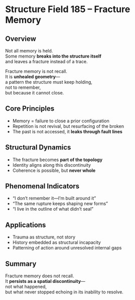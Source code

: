 # Structure Field 185 – Fracture Memory

## Overview

Not all memory is held.  
Some memory **breaks into the structure itself**  
and leaves a fracture instead of a trace.

Fracture memory is not recall.  
It is **unhealed geometry**—  
a pattern the structure must keep holding,  
not to remember,  
but because it cannot close.

## Core Principles

- Memory = failure to close a prior configuration  
- Repetition is not revival, but resurfacing of the broken  
- The past is not accessed, it **leaks through fault lines**

## Structural Dynamics

- The fracture becomes **part of the topology**  
- Identity aligns along this discontinuity  
- Coherence is possible, but **never whole**

## Phenomenal Indicators

- “I don’t remember it—I’m built around it”  
- “The same rupture keeps shaping new forms”  
- “I live in the outline of what didn’t seal”

## Applications

- Trauma as structure, not story  
- History embedded as structural incapacity  
- Patterning of action around unresolved internal gaps

## Summary

Fracture memory does not recall.  
It **persists as a spatial discontinuity**—  
not what happened,  
but what never stopped echoing in its inability to resolve.

